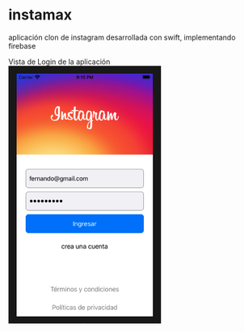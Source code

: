 # instamax

aplicación clon de instagram desarrollada con swift, implementando firebase


Vista de Login de la aplicación
![login image](/externalResources/login.png)
